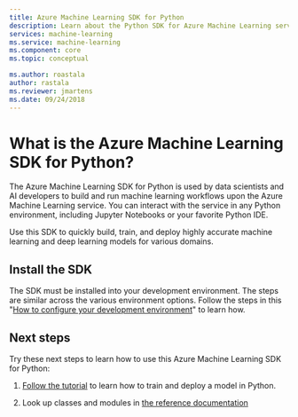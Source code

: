 ```yaml
---
title: Azure Machine Learning SDK for Python
description: Learn about the Python SDK for Azure Machine Learning service. 
services: machine-learning
ms.service: machine-learning
ms.component: core
ms.topic: conceptual

ms.author: roastala
author: rastala
ms.reviewer: jmartens
ms.date: 09/24/2018
---
```

# What is the Azure Machine Learning SDK for Python?

The Azure Machine Learning SDK for Python is used by data scientists and AI developers to build and run machine learning workflows upon the Azure Machine Learning service. You can interact with the service in any Python environment, including Jupyter Notebooks or your favorite Python IDE.

Use this SDK to quickly build, train, and deploy highly accurate machine learning and deep learning models for various domains. 

## Install the SDK

The SDK must be installed into your development environment. The steps are similar across the various environment options. Follow the steps in this "[How to configure your development environment](how-to-configure-environment.md)" to learn how.

## Next steps

Try these next steps to learn how to use this Azure Machine Learning SDK for Python:

1. [Follow the tutorial](tutorial-train-models-with-aml.md) to learn how to train and deploy a model in Python.

1. Look up classes and modules in [the reference documentation](https://docs.microsoft.com/python/api/overview/azure/azure-ml-sdk-overview?view=azure-ml-py)
